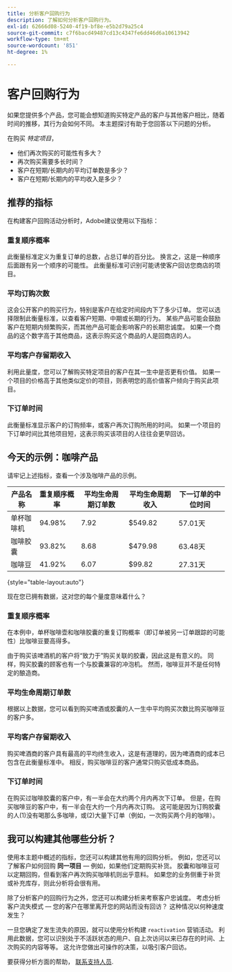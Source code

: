```yaml
---
title: 分析客户回购行为
description: 了解如何分析客户回购行为。
exl-id: 62666d08-5240-4f19-bf8e-e5b2d79a25c4
source-git-commit: c7f6bacd49487cd13c4347fe6dd46d6a10613942
workflow-type: tm+mt
source-wordcount: '851'
ht-degree: 1%

---
```


# 客户回购行为

如果您提供多个产品，您可能会想知道购买特定产品的客户与其他客户相比，随着时间的推移，其行为会如何不同。 本主题探讨有助于您回答以下问题的分析。

在购买 *特定项目*，

* 他们再次购买的可能性有多大？
* 再次购买需要多长时间？
* 客户在短期/长期内的平均订单数是多少？
* 客户在短期/长期内的平均收入是多少？

## 推荐的指标

在构建客户回购活动分析时，Adobe建议使用以下指标：

### 重复顺序概率

此衡量标准定义为重复订单的总数，占总订单的百分比。 换言之，这是一种顺序后面跟有另一个顺序的可能性。 此衡量标准可识别可能诱使客户回访您商店的项目。

### 平均订购次数

这会公开客户的购买行为，特别是客户在给定时间段内下了多少订单。 您可以选择限制此衡量标准，以查看客户短期、中期或长期的行为。 某些产品可能会鼓励客户在短期内频繁购买，而其他产品可能会影响客户的长期忠诚度。 如果一个商品的这个数字高于其他商品，这表示购买这个商品的人是回商店的人。

### 平均客户存留期收入

利用此量度，您可以了解购买特定项目的客户在其一生中是否更有价值。 如果一个项目的价格高于其他类似定价的项目，则表明您的高价值客户倾向于购买此项目。

### 下订单时间

此衡量标准显示客户的订购频率，或客户再次订购所用的时间。 如果一个项目的下订单时间比其他项目短，这表示购买该项目的人往往会更早回访。

## 今天的示例：咖啡产品

请牢记上述指标，查看一个涉及咖啡产品的示例。

| **产品名称** | **重复顺序概率** | **平均生命周期订单数** | **平均生命周期收入** | **下一订单的中位时间** |
|-----|-----|-----|-----|-----|
| 单杯咖啡机 | 94.98% | 7.92 | $549.82 | 57.01天 |
| 咖啡胶囊 | 93.82% | 8.68 | $479.98 | 63.48天 |
| 咖啡豆 | 41.92% | 6.07 | $99.82 | 27.31天 |

{style="table-layout:auto"}

现在您已拥有数据，这对您的每个量度意味着什么？

### 重复顺序概率

在本例中，单杯咖啡壶和咖啡胶囊的重复订购概率（即订单被另一订单跟踪的可能性）比咖啡豆要高得多。

由于购买该啤酒机的客户将“致力于”购买关联的胶囊，因此这是有意义的。 同样，购买胶囊的顾客也有一个与胶囊兼容的冲泡机。 然而，咖啡豆并不是任何特定的酿造商。

### 平均生命周期订单数

根据以上数据，您可以看到购买啤酒或胶囊的人一生中平均购买次数比购买咖啡豆的客户多。

### 平均客户存留期收入

购买啤酒商的客户具有最高的平均终生收入，这是有道理的，因为啤酒商的成本已包含在此衡量标准中。 相反，购买咖啡豆的客户通常只购买低成本商品。

### 下订单时间

在购买过咖啡胶囊的客户中，有一半会在大约两个月内再次下订单。 但是，在购买咖啡豆的客户中，有一半会在大约一个月内再次订购。 这可能是因为订购胶囊的人(1)没有喝那么多咖啡，或(2)大量下订单（例如，一次购买两个月的咖啡）。

## 我可以构建其他哪些分析？

使用本主题中概述的指标，您还可以构建其他有用的回购分析。 例如，您还可以了解客户如何回购 **同一项目**  — 例如，如果他们定期购买补货。 胶囊和咖啡豆可以定期回购，但看到客户再次购买咖啡机则出乎意料。 如果您的业务侧重于补货或补充库存，则此分析将会很有用。

除了分析客户的回购行为之外，您还可以构建分析来考察客户忠诚度。 考虑分析客户流失模式 — 您的客户在哪里离开您的网站而没有回访？ 这种情况以何种速度发生？

一旦您确定了发生流失的原因，就可以使用分析构建 `reactivation` 营销活动。 利用此数据，您可以识别处于不活跃状态的用户、自上次访问以来已存在的时间、上次购买的内容等等。 这允许您做出可操作的决策，以吸引客户回访。

要获得分析方面的帮助， [联系支持人员](https://experienceleague.adobe.com/docs/commerce-knowledge-base/kb/troubleshooting/miscellaneous/mbi-service-policies.html).

